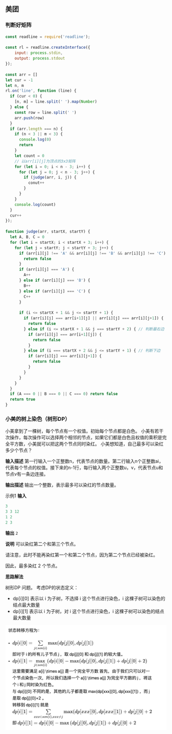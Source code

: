 ## 美团

### 判断好矩阵

~~~js
const readline = require('readline');

const rl = readline.createInterface({
    input: process.stdin,
    output: process.stdout
});

const arr = []
let cur = -1
let n, m
rl.on('line', function (line) {
  if (cur < 0) {
    [n, m] = line.split(' ').map(Number)
  } else {
    const row = line.split(' ')
    arr.push(row)
  }
  if (arr.length === n) {
    if (n < 3 || m < 3) {
      console.log(0)
      return
    }
    let count = 0
    // 以arr[i][j]为顶点的3x3矩阵
    for (let i = 0; i < n - 3; i++) {
      for (let j = 0; j < n - 3; j++) {
        if (judge(arr, i, j)) {
          conut++
        }
      }
    }
    console.log(count)
  }
  cur++
});

function judge(arr, startX, startY) {
  let A, B, C = 0
  for (let i = startX; i < startX + 3; i++) {
    for (let j = startY; j < startY + 3; j++) {
      if (arr[i][j] !== 'A' && arr[i][j] !== 'B' && arr[i][j] !== 'C') {
        return false
      }
      if (arr[i][j] === 'A') {
        A++
      } else if (arr[i][j] === 'B') {
        B++
      } else if (arr[i][j] === 'C') {
        C++
      }

      if (i <= startX + 1 && j <= startY + 1) {
        if (arr[i][j] === arr[i+1][j] || arr[i][j] === arr[i][j+1]) {
          return false
        } else if (i <= startX + 1 && j === startY + 2) { // 判断最右边
          if (arr[i][j] === arr[i+1][j]) {
            return false
          }
        } else if (i === startX + 2 && j <= startY + 1) { // 判断下边
          if (arr[i][j] === arr[i][j+1]) {
            return false
          }
        }
      }
    }
  }
  if (A === 0 || B === 0 || C === 0) return false
  return true
}
~~~

### 小美的树上染色（树形DP）

小美拿到了一棵树，每个节点有一个权值。初始每个节点都是白色。
小美有若干次操作，每次操作可以选择两个相邻的节点，如果它们都是白色且权值的乘积是完全平方数，小美就可以把这两个节点同时染红。
小美想知道，自己最多可以染红多少个节点？

**输入描述**
第一行输入一个正整数n，代表节点的数量。第二行输入n个正整数ai，代表每个节点的权值。接下来的n-1行，每行输入两个正整数u，v，代表节点u和节点v有一条边连接。

**输出描述**
输出一个整数，表示最多可以染红的节点数量。

示例1
**输入**

~~~js
3
3 3 12
1 2
2 3
~~~

**输出**
`2`

**说明**
可以染红第二个和第三个节点。

请注意，此时不能再染红第一个和第二个节点，因为第二个节点已经被染红。

因此，最多染红 2 个节点。

**思路解法**

树形DP 问题。 考虑DP的状态定义：

+ dp[i][0] 表示以 i 为子树，不选择 i 这个节点进行染色，i 这棵子树可以染色的结点最大数量
+ dp[i][1] 表示以 i 为子树，对 i 这个节点进行染色，i 这棵子树可以染色的结点最大数量

<img src="./树形dp.jpeg">

~~~js


~~~


